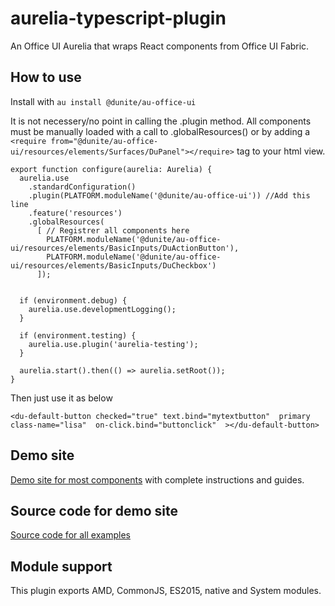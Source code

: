 # aurelia-typescript-plugin
An Office UI Aurelia that wraps React components from Office UI Fabric.

## How to use
Install with
`au install @dunite/au-office-ui`

It is not necessery/no point in calling the .plugin method. All components must be manually loaded with a call to .globalResources() or by adding a `<require from="@dunite/au-office-ui/resources/elements/Surfaces/DuPanel"></require>` tag to your html view.

```
export function configure(aurelia: Aurelia) {
  aurelia.use
    .standardConfiguration()
    .plugin(PLATFORM.moduleName('@dunite/au-office-ui')) //Add this line
    .feature('resources')
    .globalResources(
      [ // Registrer all components here
        PLATFORM.moduleName('@dunite/au-office-ui/resources/elements/BasicInputs/DuActionButton'),
        PLATFORM.moduleName('@dunite/au-office-ui/resources/elements/BasicInputs/DuCheckbox')
      ]);
    

  if (environment.debug) {
    aurelia.use.developmentLogging();
  }

  if (environment.testing) {
    aurelia.use.plugin('aurelia-testing');
  }

  aurelia.start().then(() => aurelia.setRoot());
}
```

Then just use it as below
```
<du-default-button checked="true" text.bind="mytextbutton"  primary class-name="lisa"  on-click.bind="buttonclick"  ></du-default-button>
```

## Demo site
[Demo site for most components](https://au-office-ui.azurewebsites.net) with complete instructions and guides.

## Source code for demo site
[Source code for all examples](https://github.com/magnusdanielson/demo-office-ui)

## Module support
This plugin exports AMD, CommonJS, ES2015, native and System modules.


